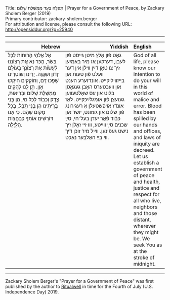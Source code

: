 <html>
<head></head>
<body>
Title: תְּפִלָּה בְּעַד מֶמְשֶׁלֶת שָׁלוֹם | Prayer for a Government of Peace, by Zackary Sholem Berger (2019)<br />
Primary contributor: zackary-sholem.berger<br />
For attribution and license, please consult the following URL: <a href="http://opensiddur.org/?p=25940">http://opensiddur.org/?p=25940</a>
<p />
<hr />

<table style="width:100%;margin-left: auto;margin-right: auto;" class="draggable">
<thead><tr><th id="x" style="text-align: right;">Hebrew</th><th style="text-align: right;">Yiddish</th><th style="text-align: left;">English</th></tr></thead>
<tbody>
<tr>
<td style="vertical-align:top;" width="46%">
<div class="liturgy"><span lang="he">
אֵל אֱלֹהֵי הָרוּחוֹת לְכָל בָּשָׂר, 
הֶכֵּר נָא אֶת רְצוֹנֵנוּ לַעֲשׂוֹת אֶת רְצוֹנֵךְ 
בָּעוֹלָם זָדוֹן וּשְׁגָגָה. 
יָדֵינוּ וְשוֹטְרֵינוּ שָׁפְכוּ דָּם, 
וְחוֹקְקִים חִיקְקוּ אָוֶן. 
תֵּן לָנוּ לְהָקִים מֶמְשֶׁלֶת שָׁלוֹם וּבְרִיאוּת, 
צֶדֶק וְכָבוֹד לְכָל חַי, 
הֵן בְּנֵי בְּרִיתֵינוּ הֵן בְּנֵי תֵבֵל, 
בְּכָל מָקוֹם שֶׁהֵם. 
כִּי אָנוּ דּוֹרְשִׁים אוֹתְךָ כַּבַּחֲצוֹת הַלַּיְלָה.
</span></div></td> 

<td style="vertical-align:top;" width="53%">
<div class="yiddish"><span lang="he">
גאָט פֿון אַלץ מיטן גײַסט פֿון לעבן, 
דערקען אַז מיר באַמיִען זיך צו טאָן דײַן װילן 
אין דער װעלט פֿון טעות און בײזװיליקײט. 
אונדזערע הענט און װעכטערס האָבן געגאָסן בלוט 
און עס שאַלטעװען געזעצן פֿון אומגלײַכקײט. 
לאָז אונדז אױפֿשטעלן אַ רעגירונג פֿון שלום און געזונט, 
יושר און כּבֿוד פֿאַר יעדן בעל־חי, 
סײַ שכנים סײַ װײַטע, 
װוּ זײ זאָלן זיך נישט געפֿינען. 
װײַל מיר זוכן דיך װי בײַ האַלבער נאַכט. 
</span></div></td>

<td style="vertical-align:top;" width="53%">
<div class="english">
God of all life, 
please know our intention to do your will 
in this world of malice and error. 
Blood has been spilled by our hands and offices, 
and laws of iniquity are decreed. 
Let us establish a government of peace and health, 
justice and respect for all who live, 
neighbors and those distant, 
wherever they might be. 
We seek You as at the stroke of midnight.
</span></div></td>
</tr>
</tbody></table>

<hr />

Zackary Sholem Berger's "Prayer for a Government of Peace" was first published by the author to <a href="https://ritualwell.org/ritual/prayer-government-peace">Ritualwell</a> in time for the Fourth of July (U.S. Independence Day) 2019.
</body>
</html>